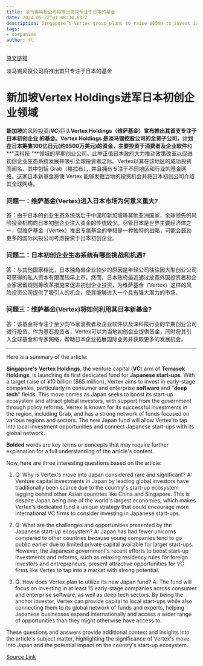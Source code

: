 ```yaml
---
title: 淡马锡风投公司将推出首只专注于日本的基金
date: 2024-05-22T01:08:34.632Z
description: Singapore’s Vertex group plans to raise $65mn to invest in software and ‘deep tech’ start-ups
tags: 
- companies
author: ft
---
```


[原文链接](https://ft.com/content/b2e5bdc1-eb8f-427c-b175-1bed7412d206)

淡马锡风投公司将推出首只专注于日本的基金

# 新加坡Vertex Holdings进军日本初创企业领域


**新加坡**的风险投资(**VC**)巨头**Vertex Holdings（维萨基金）**宣布推出其首支专注于 **日本初创企业** 的基金。Vertex Holdings 是淡马锡控股公司的全资子公司，计划在日本筹集100亿日元(约6500万美元)的资金，主要投资于消费者及企业**软件**和 **"深科技 "**领域的早期创业公司。此举正值日本政府大力推动政策改革以促进初创企业生态系统发展并吸引全球投资者之际。Vertex以其在该地区的成功投资而闻名，其中包括 Grab（格拉布），并且拥有专注于不同地区和行业的基金网络。这家日本新基金将使 Vertex 能够发掘当地的投资机会并将日本初创公司介绍其全球网络。


### **问题一：维萨基金(Vertex)进入日本市场为何意义重大?** 

答：由于日本的创业生态系统落后于中国和新加坡等其他亚洲国家，全球领先的风险投资机构向日本初创企业注入资金的传统较少。尽管日本是世界主要经济体之一，但维萨基金（Vertex）推出专属基金的举措是一种独特的战略，可能会鼓励更多的国际风投公司考虑投资于日本初创企业。

### **问题二：日本初创企业生态系统有哪些挑战和机遇?** 

答：与其他国家相比，日本独角兽企业较少的原因是年轻公司往往因大型创业公司可获得的私人资本有限而较早上市。然而，日本政府最近通过放宽外国投资者和企业家居留规则等改革措施来促进初创企业投资，为维萨基金（Vertex）这样的风险投资公司提供了吸引人的机会，使其能够进入一个具有强大潜力的市场。

### **问题三：维萨基金(Vertex)将如何利用其日本新基金?** 

答：该基金将专注于至少向15家消费者及企业软件以及深科技行业的早期创业公司进行投资。作为基石投资者，Vertex可以为当地初创企业提供资金，同时将其引入全球基金和专家网络，帮助日本企业拓展国际业务并获取更多的发展机会。

---

Here is a summary of the article:

**Singapore's** **Vertex Holdings**, the venture capital (**VC**) arm of **Temasek Holdings**, is launching its first dedicated fund for **Japanese start-ups**. With a target raise of ¥10 billion ($65 million), Vertex aims to invest in early-stage companies, particularly in consumer and enterprise **software** and "**deep tech**" fields. This move comes as Japan seeks to boost its start-up ecosystem and attract global investors, with support from the government through policy reforms. Vertex is known for its successful investments in the region, including Grab, and has a strong network of funds focused on various regions and sectors. The new Japan fund will allow Vertex to tap into local investment opportunities and connect Japanese start-ups with its global network.

**Bolded** words are key terms or concepts that may require further explanation for a full understanding of the article's content. 

Now, here are three interesting questions based on the article: 

1. Q: Why is Vertex's move into Japan considered rare and significant? 
A: Venture capital investments in Japan by leading global investors have traditionally been scarce due to the country's start-up ecosystem lagging behind other Asian countries like China and Singapore. This is despite Japan being one of the world's largest economies, which makes Vertex's dedicated fund a unique strategy that could encourage more international VC firms to consider investing in Japanese start-ups. 

2. Q: What are the challenges and opportunities presented by the Japanese start-up ecosystem? 
A: Japan has had fewer unicorns compared to other countries because young companies tend to go public earlier due to limited private capital available for larger start-ups. However, the Japanese government's recent efforts to boost start-up investments and reforms, such as relaxing residency rules for foreign investors and entrepreneurs, present attractive opportunities for VC firms like Vertex to tap into a market with strong potential. 

3. Q: How does Vertex plan to utilize its new Japan fund? 
A: The fund will focus on investing in at least 15 early-stage companies across consumer and enterprise software, as well as deep tech sectors. By being the anchor investor, Vertex can provide capital to local start-ups while also connecting them to its global network of funds and experts, helping Japanese businesses expand internationally and access a wider range of opportunities than they might otherwise have access to. 

These questions and answers provide additional context and insights into the article's subject matter, highlighting the significance of Vertex's move into Japan and the potential impact on the country's start-up ecosystem.

[Source Link](https://ft.com/content/b2e5bdc1-eb8f-427c-b175-1bed7412d206)

